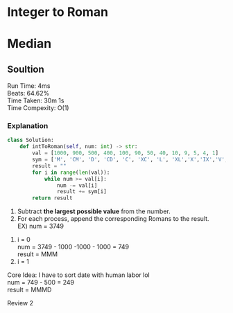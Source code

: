 
Integer to Roman
=========
# Median
## Soultion 
Run Time: 4ms     
Beats: 64.62%     
Time Taken: 30m 1s       
Time Compexity: O(1)   
### Explanation
``` python
class Solution:
    def intToRoman(self, num: int) -> str:
        val = [1000, 900, 500, 400, 100, 90, 50, 40, 10, 9, 5, 4, 1]
        sym = ['M', 'CM', 'D', 'CD', 'C', 'XC', 'L', 'XL','X','IX','V','IV','I']
        result = ""
        for i in range(len(val)):
            while num >= val[i]:
                num -= val[i]
                result += sym[i]
        return result
```   
1. Subtract **the largest possible value** from the number.
2. For each process, append the corresponding Romans to the result.   
EX) num = 3749
1) i = 0    
num = 3749 - 1000 -1000 - 1000 = 749  
result = MMM     
2) i = 1

Core Idea: I have to sort date with human labor lol  
num = 749 - 500  = 249    
result = MMMD

Review 2  



